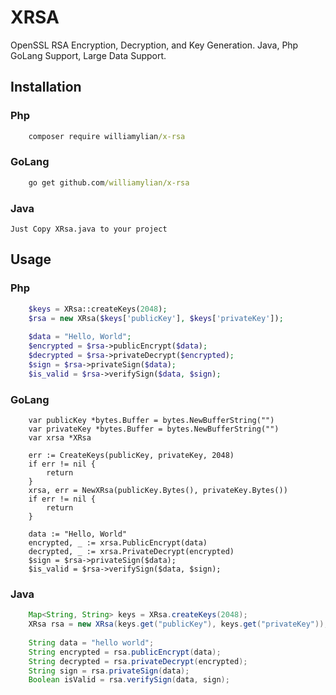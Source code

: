 # XRSA
OpenSSL RSA Encryption, Decryption, and Key Generation. Java, Php GoLang Support, Large Data Support.

## Installation

### Php
```cmd
    composer require williamylian/x-rsa
```

### GoLang
```cmd
    go get github.com/williamylian/x-rsa
```

### Java
    Just Copy XRsa.java to your project

## Usage

### Php
```php
    $keys = XRsa::createKeys(2048);
    $rsa = new XRsa($keys['publicKey'], $keys['privateKey']);
    
    $data = "Hello, World";
    $encrypted = $rsa->publicEncrypt($data);
    $decrypted = $rsa->privateDecrypt($encrypted);
    $sign = $rsa->privateSign($data);
    $is_valid = $rsa->verifySign($data, $sign);
```
### GoLang
```golang
    var publicKey *bytes.Buffer = bytes.NewBufferString("")
    var privateKey *bytes.Buffer = bytes.NewBufferString("")
    var xrsa *XRsa

    err := CreateKeys(publicKey, privateKey, 2048)
    if err != nil {
        return
    }
    xrsa, err = NewXRsa(publicKey.Bytes(), privateKey.Bytes())
    if err != nil {
        return
    }

    data := "Hello, World"
    encrypted, _ := xrsa.PublicEncrypt(data)
    decrypted, _ := xrsa.PrivateDecrypt(encrypted)
    $sign = $rsa->privateSign($data);
    $is_valid = $rsa->verifySign($data, $sign);
```
    
### Java
```java
    Map<String, String> keys = XRsa.createKeys(2048);
    XRsa rsa = new XRsa(keys.get("publicKey"), keys.get("privateKey"));
    
    String data = "hello world";
    String encrypted = rsa.publicEncrypt(data);
    String decrypted = rsa.privateDecrypt(encrypted);
    String sign = rsa.privateSign(data);
    Boolean isValid = rsa.verifySign(data, sign);
```